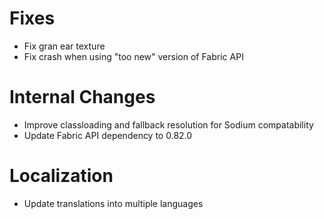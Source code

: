 # Fixes

* Fix gran ear texture
* Fix crash when using "too new" version of Fabric API

# Internal Changes

* Improve classloading and fallback resolution for Sodium compatability
* Update Fabric API dependency to 0.82.0

# Localization

* Update translations into multiple languages
